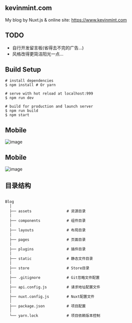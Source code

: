 ## kevinmint.com

My blog by Nuxt.js & online site: https://www.kevinmint.com

## TODO
- 自行开发留言板(省得去不完的广告...)
- 风格改得更简洁阳光一点...

## Build Setup

```
# install dependencies
$ npm install # Or yarn

# serve with hot reload at localhost:999
$ npm run dev

# build for production and launch server
$ npm run build
$ npm start
```

## Mobile

![image](https://qiniu.kevinmint.com/blogpc.png)

## Mobile

![image](https://qiniu.kevinmint.com/blogmobile.png)

## 目录结构

```

Blog
  │
  ├── assets                # 资源目录
  |
  ├── components            # 组件目录
  |
  ├── layouts               # 布局目录
  |
  ├── pages                 # 页面目录
  |
  ├── plugins               # 插件目录
  |
  ├── static                # 静态文件目录
  |
  ├── store                 # Store目录
  |
  ├── .gitignore            # Git忽略文件配置
  |
  ├── api.config.js         # 请求地址配置文件
  |
  ├── nuxt.config.js        # Nuxt配置文件
  │
  ├── package.json          # 项目配置
  │
  └── yarn.lock             # 项目依赖版本控制

```